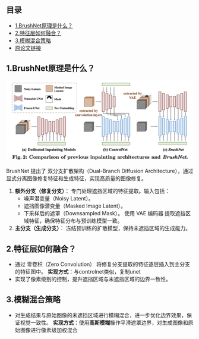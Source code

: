 ## 目录

- [1.BrushNet原理是什么？](#BrushNet原理是什么？)
- [2.特征层如何融合？](#2.特征层如何融合？)
- [3.模糊混合策略](#3.模糊混合策略)
- [原论文链接](https://arxiv.org/pdf/2403.06976)

<h2 id="1.BrushNet原理是什么？">1.BrushNet原理是什么？</h2>

![](./images/BrushNet.png)

BrushNet 提出了 双分支扩散架构（Dual-Branch Diffusion Architecture），通过显式分离图像修复特征和生成特征，实现高质量的图像修复。
1. **额外分支（修复分支）**：
专门处理遮挡区域的特征提取。输入包括：
   - 噪声潜变量（Noisy Latent）。
   - 遮挡图像潜变量（Masked Image Latent）。
   - 下采样后的遮罩（Downsampled Mask）。
使用 VAE 编码器 提取遮挡区域特征，确保特征分布与预训练模型一致。
1. **主分支（生成分支）**：
冻结预训练的扩散模型，保持未遮挡区域的生成能力。

<h2 id="2.特征层如何融合？">2.特征层如何融合？</h2>

- 通过 零卷积（Zero Convolution） 将修复分支提取的特征逐层插入到主分支的特征图中。
**实现方式**：与controlnet类似，复制unet
- 实现了像素级别的控制，提升遮挡区域与未遮挡区域的边界一致性。

<h2 id="3.模糊混合策略">3.模糊混合策略</h2>

- 对生成结果与原始图像的未遮挡区域进行模糊混合，进一步优化边界效果，保证视觉一致性。
**实现方式**：使用**高斯模糊**操作平滑遮罩边界，对生成图像和原始图像进行像素级加权混合